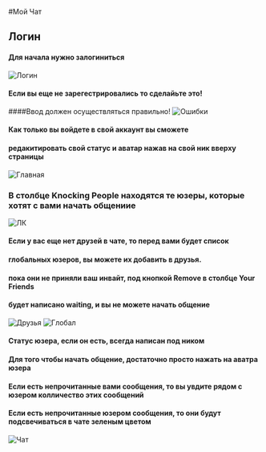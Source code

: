 #Мой Чат
## Логин
#### Для начала нужно залогиниться
![Логин](http://i031.radikal.ru/1405/67/fcc76cd80c94.png)

#### Если вы еще не зарегестрировались то сделайьте это!
####Ввод должен осуществляться правильно!
![Ошибки](http://i057.radikal.ru/1405/37/6fcf06bcce65.png)
#### Как только вы войдете в свой аккаунт вы сможете
#### редакитировать свой статус и аватар нажав на свой ник вверху страницы
![Главная](http://s61.radikal.ru/i171/1405/51/dd3f47ead280.png)
### В столбце Knocking People находятся те юзеры, которые хотят с вами начать общениие
![ЛК](http://i062.radikal.ru/1405/3a/ffd4fe3a8c60.png)
#### Если у вас еще нет друзей в чате, то перед вами будет список
#### глобальных юзеров, вы можете их добавить в друзья. 
#### пока они не приняли ваш инвайт, под кнопкой Remove в столбце Your Friends 
#### будет написано waiting, и вы не можете начать общение
![Друзья](http://s006.radikal.ru/i214/1405/ef/1e0d9485bb04.png)
![Глобал](http://s018.radikal.ru/i508/1405/ab/3531b66bbd1f.png)
#### Статус юзера, если он есть, всегда написан под ником
#### Для того чтобы начать общение, достаточно просто нажать на аватра юзера
#### Если есть непрочитанные вами сообщения, то вы увдите рядом с юзером колличество этих сообщений
#### Если есть непрочитанные юзером сообщения, то они будут подсвечиваться в чате зеленым цветом 
![Чат](http://s006.radikal.ru/i214/1405/68/7c766b147fdf.png)
